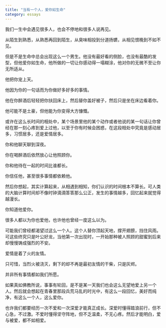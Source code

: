 ```yaml
---
title: "当有一个人，爱你如生命"
category: essays
---
```


我们一生中会遇见很多人，也会不停地和很多人说再见。

从陌生到熟悉，从熟悉再回到陌生，从臭味相投到分道扬镳，从相见恨晚到不如不见。

但是不是生命中总会出现这么一个男生。他没有最好看的侧脸，也没有最酷的发型，但他爱你如生命，他所做的一切让你感动得一塌糊涂，他对你的无微不至让你无所适从。

他把你宠上天。

他因为你的一句话而为你做好多好多的事情。

他在你醉酒后轻轻把你扶回床上，然后替你盖好被子，然后只是坐在床边看着你。

他可能不是土豪，但他能为你变得大方慷慨。

或许在这么长时间的相处中，某个场景里他的某个动作或者他说的某一句话让你曾经在那一刻心疼到爱上过他，以至于你有时候会困惑，在这段相处中究竟是感动居多，习惯居多，还是爱情居多。

你和他聊天聊到深夜。

你在喝醉酒后依然放心让他照顾你。

你和他待在一起的时间比谁都长。

你信任他，甚至很多事情都依赖他。

然后你想起，其实计算起来，从相遇到相知，你们认识的时间根本不算长。可人类的大脑计算时间却不像时钟滴滴答答那么公正，发生的事情越多，回忆起来就觉得越漫长。

你知道他爱你。

很多人都以为你也爱他，也许他也曾经一度这么以为。

可能我们曾经都渴望过这么一个人。这个人替你顶起天地，撑开翅膀，挡住风雨。可这些终究只是叶公好龙，当他第一次出现时，一开始那种被人照顾的甜蜜到后来却慢慢铸成强烈的不安。

爱情是着了火的友情。

只可惜，当烈火被浇灭，剩下的却不再是最初友情的干柴，只是灰烬。

并非所有事情都如我们所愿。

如果真如佛教所说，事事有轮回，是不是某一天我们也会这么无望地爱上另一个人。然后就会想起在青春里那段兵荒马乱的时光中，有这么一段回忆，美好而纯净，有这么一个人，这么爱你。

也许我们都要经历一次不爱和一次深爱才能真正成长。深爱时懂得踏浪前行，但不心急，不过激。不爱时懂得坚守阵地，但不乏温柔，不无心疼。然后才能明白，爱与被爱，都不如相爱。
